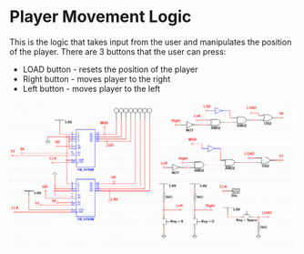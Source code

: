 # Player Movement Logic

This is the logic that takes input from the user and manipulates the position
of the player. There are 3 buttons that the user can press:

* LOAD button  - resets the position of the player
* Right button - moves player to the right
* Left button  - moves player to the left


![Player Movement Logic Schematic](player_movement_schematic.png)



